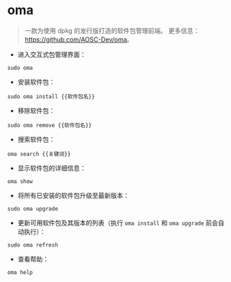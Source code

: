 # oma

> 一款为使用 dpkg 的发行版打造的软件包管理前端。
> 更多信息：<https://github.com/AOSC-Dev/oma>。

- 进入交互式包管理界面：

`sudo oma`

- 安装软件包：

`sudo oma install {{软件包名}}`

- 移除软件包：

`sudo oma remove {{软件包名}}`

- 搜索软件包：

`oma search {{关键词}}`

- 显示软件包的详细信息：

`oma show`

- 将所有已安装的软件包升级至最新版本：

`sudo oma upgrade`

- 更新可用软件包及其版本的列表（执行 `oma install` 和 `oma upgrade` 前会自动执行）：

`sudo oma refresh`

- 查看帮助：

`oma help`

